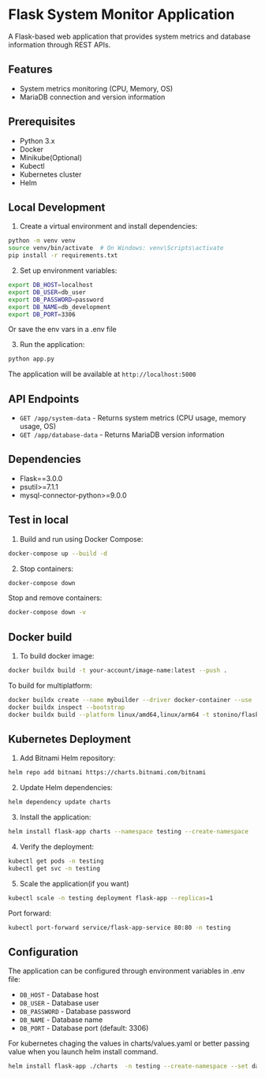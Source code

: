 # Flask System Monitor Application

A Flask-based web application that provides system metrics and database information through REST APIs.

## Features

- System metrics monitoring (CPU, Memory, OS)
- MariaDB connection and version information

## Prerequisites

- Python 3.x
- Docker
- Minikube(Optional)
- Kubectl
- Kubernetes cluster
- Helm 

## Local Development

1. Create a virtual environment and install dependencies:

```sh
python -m venv venv
source venv/bin/activate  # On Windows: venv\Scripts\activate
pip install -r requirements.txt
```

2. Set up environment variables:

```sh
export DB_HOST=localhost
export DB_USER=db_user
export DB_PASSWORD=password
export DB_NAME=db_development
export DB_PORT=3306
```
Or save the env vars in a .env file

3. Run the application:

```sh
python app.py
```

The application will be available at `http://localhost:5000`

## API Endpoints

- `GET /app/system-data` - Returns system metrics (CPU usage, memory usage, OS)
- `GET /app/database-data` - Returns MariaDB version information

## Dependencies

- Flask==3.0.0
- psutil>=7.1.1
- mysql-connector-python>=9.0.0

## Test in local

1. Build and run using Docker Compose:

```sh
docker-compose up --build -d
```

2. Stop containers:

```sh
docker-compose down
```
Stop and remove containers:
```sh
docker-compose down -v
```

## Docker build 
1. To build docker image:
```sh
docker buildx build -t your-account/image-name:latest --push .
```
To build for multiplatform:
```sh
docker buildx create --name mybuilder --driver docker-container --use
docker buildx inspect --bootstrap
docker buildx build --platform linux/amd64,linux/arm64 -t stonino/flask-app:latest --push
```

## Kubernetes Deployment

1. Add Bitnami Helm repository:

```sh
helm repo add bitnami https://charts.bitnami.com/bitnami
```

2. Update Helm dependencies:

```sh
helm dependency update charts
```

3. Install the application:

```sh
helm install flask-app charts --namespace testing --create-namespace
```

4. Verify the deployment:
```sh
kubectl get pods -n testing
kubectl get svc -n testing
```

5. Scale the application(if you want)
```sh
kubectl scale -n testing deployment flask-app --replicas=1
```

Port forward:
```sh
kubectl port-forward service/flask-app-service 80:80 -n testing
```
## Configuration

The application can be configured through environment variables in .env file:

- `DB_HOST` - Database host
- `DB_USER` - Database user
- `DB_PASSWORD` - Database password
- `DB_NAME` - Database name
- `DB_PORT` - Database port (default: 3306)

For kubernetes chaging the values in charts/values.yaml or better passing value when you launch helm install command.
```sh
helm install flask-app ./charts  -n testing --create-namespace --set database.user=dev ....
```






